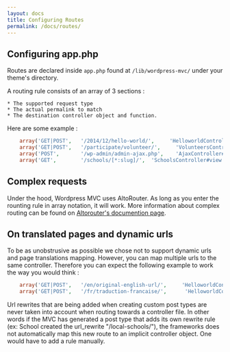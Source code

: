 ```yaml
---
layout: docs
title: Configuring Routes
permalink: /docs/routes/
---
```


## Configuring app.php

Routes are declared inside `app.php` found at `/lib/wordpress-mvc/` under your theme's directory.

A routing rule consists of an array of 3 sections :

    * The supported request type
    * The actual permalink to match
    * The destination controller object and function.

Here are some example :

~~~ php
    array('GET|POST',   '/2014/12/hello-world/',     'HelloworldController#view')
    array('GET|POST',   '/participate/volunteer/',     'VolunteersController#create')
    array('POST',       '/wp-admin/admin-ajax.php',    'AjaxController#index')
    array('GET',        '/schools/[*:slug]/',  'SchoolsController#view')
~~~

## Complex requests

Under the hood, Wordpress MVC uses AltoRouter. As long as you enter the rounting rule in array notation, it will work. More information about complex routing can be found on [Altorouter's documention page](https://github.com/dannyvankooten/AltoRouter).

## On translated pages and dynamic urls

To be as unobstrusive as possible we chose not to support dynamic urls and page translations mapping. However, you can map multiple urls to the same controller. Therefore you can expect the following example to work the way you would think :

~~~ php
    array('GET|POST',   '/en/original-english-url/',     'HelloworldController#view')
    array('GET|POST',   '/fr/traduction-francaise/',      'HelloworldController#view')
~~~

Url rewrites that are being added when creating custom post types are never taken into account when routing towards a controller file. In other words if the MVC has generated a post type that adds its own rewrite rule (ex: School created the url_rewrite "/local-schools/"), the frameworks does not automatically map this new route to an implicit controller object. One would have to add a rule manually.
